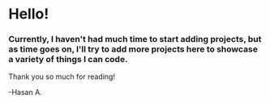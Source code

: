 # Hello!

### Currently, I haven't had much time to start adding projects, but as time goes on, I'll try to add more projects here to showcase a variety of things I can code.

Thank you so much for reading!

-Hasan A.
